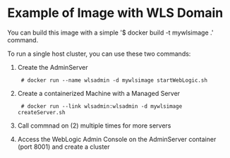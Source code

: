 Example of Image with WLS Domain
================================

You can build this image with a simple '$ docker build -t mywlsimage .' command.

To run a single host cluster, you can use these two commands:

1. Create the AdminServer

        # docker run --name wlsadmin -d mywlsimage startWebLogic.sh

2. Create a containerized Machine with a Managed Server

        # docker run --link wlsadmin:wlsadmin -d mywlsimage createServer.sh

3. Call commnad on (2) multiple times for more servers

4. Access the WebLogic Admin Console on the AdminServer container (port 8001) and create a cluster

